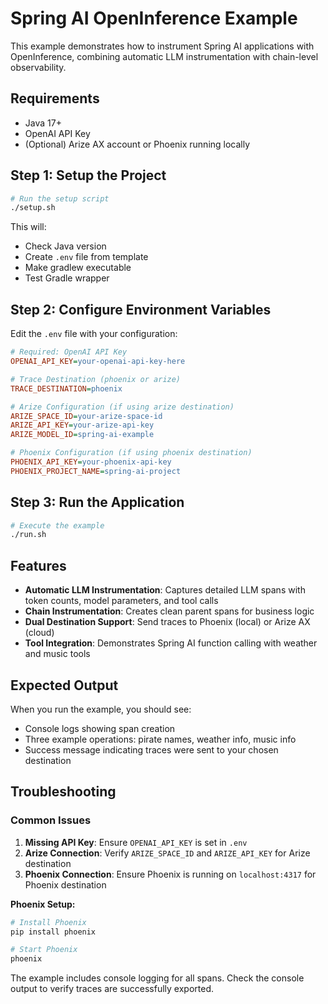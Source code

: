 # Spring AI OpenInference Example

This example demonstrates how to instrument Spring AI applications with OpenInference, combining automatic LLM instrumentation with chain-level observability.

## Requirements

- Java 17+
- OpenAI API Key
- (Optional) Arize AX account or Phoenix running locally

## Step 1: Setup the Project

```bash
# Run the setup script
./setup.sh
```

This will:
- Check Java version
- Create `.env` file from template
- Make gradlew executable
- Test Gradle wrapper

## Step 2: Configure Environment Variables

Edit the `.env` file with your configuration:

```ini
# Required: OpenAI API Key
OPENAI_API_KEY=your-openai-api-key-here

# Trace Destination (phoenix or arize)
TRACE_DESTINATION=phoenix

# Arize Configuration (if using arize destination)
ARIZE_SPACE_ID=your-arize-space-id
ARIZE_API_KEY=your-arize-api-key
ARIZE_MODEL_ID=spring-ai-example

# Phoenix Configuration (if using phoenix destination)
PHOENIX_API_KEY=your-phoenix-api-key
PHOENIX_PROJECT_NAME=spring-ai-project
```

## Step 3: Run the Application

```bash
# Execute the example
./run.sh
```

## Features

- **Automatic LLM Instrumentation**: Captures detailed LLM spans with token counts, model parameters, and tool calls
- **Chain Instrumentation**: Creates clean parent spans for business logic
- **Dual Destination Support**: Send traces to Phoenix (local) or Arize AX (cloud)
- **Tool Integration**: Demonstrates Spring AI function calling with weather and music tools

## Expected Output

When you run the example, you should see:
- Console logs showing span creation
- Three example operations: pirate names, weather info, music info
- Success message indicating traces were sent to your chosen destination

## Troubleshooting

### Common Issues

1. **Missing API Key**: Ensure `OPENAI_API_KEY` is set in `.env`
2. **Arize Connection**: Verify `ARIZE_SPACE_ID` and `ARIZE_API_KEY` for Arize destination
3. **Phoenix Connection**: Ensure Phoenix is running on `localhost:4317` for Phoenix destination

**Phoenix Setup:**
```bash
# Install Phoenix
pip install phoenix

# Start Phoenix
phoenix
```

The example includes console logging for all spans. Check the console output to verify traces are successfully exported.